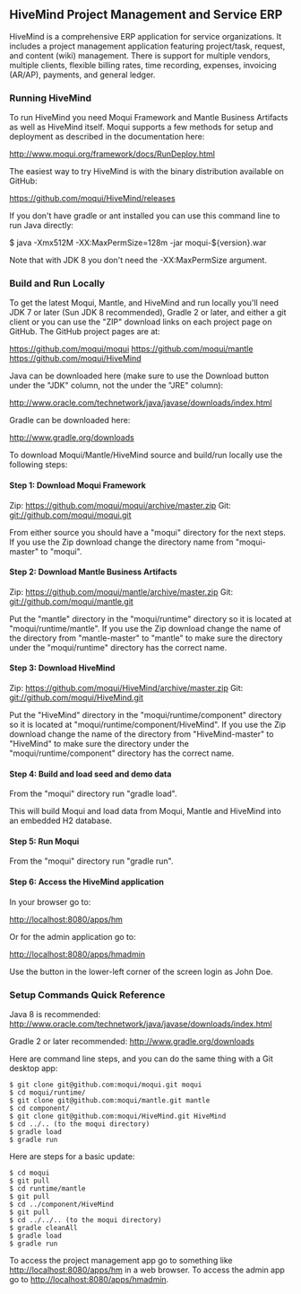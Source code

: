 ## HiveMind Project Management and Service ERP

HiveMind is a comprehensive ERP application for service organizations. It
includes a project management application featuring project/task,
request, and content (wiki) management. There is support for multiple
vendors, multiple clients, flexible billing rates, time recording,
expenses, invoicing (AR/AP), payments, and general ledger.

### Running HiveMind

To run HiveMind you need Moqui Framework and Mantle Business Artifacts as
well as HiveMind itself. Moqui supports a few methods for setup and
deployment as described in the documentation here:

<http://www.moqui.org/framework/docs/RunDeploy.html>

The easiest way to try HiveMind is with the binary distribution available
on GitHub:

<https://github.com/moqui/HiveMind/releases>

If you don't have gradle or ant installed you can use this command line to
run Java directly:

$ java -Xmx512M -XX:MaxPermSize=128m -jar moqui-${version}.war

Note that with JDK 8 you don't need the -XX:MaxPermSize argument.

### Build and Run Locally

To get the latest Moqui, Mantle, and HiveMind and run locally you'll need
JDK 7 or later (Sun JDK 8 recommended), Gradle 2 or later, and either a git
client or you can use the "ZIP" download links on each project page on 
GitHub. The GitHub project pages are at:

<https://github.com/moqui/moqui>
<https://github.com/moqui/mantle>
<https://github.com/moqui/HiveMind>

Java can be downloaded here (make sure to use the Download button under
the "JDK" column, not the under the "JRE" column):

<http://www.oracle.com/technetwork/java/javase/downloads/index.html>

Gradle can be downloaded here:

<http://www.gradle.org/downloads>

To download Moqui/Mantle/HiveMind source and build/run locally use the
following steps:

#### Step 1: Download Moqui Framework

Zip: <https://github.com/moqui/moqui/archive/master.zip>
Git: <git://github.com/moqui/moqui.git>

From either source you should have a "moqui" directory for the next steps.
If you use the Zip download change the directory name from "moqui-master"
to "moqui".

#### Step 2: Download Mantle Business Artifacts

Zip: <https://github.com/moqui/mantle/archive/master.zip>
Git: <git://github.com/moqui/mantle.git>

Put the "mantle" directory in the "moqui/runtime" directory so it is
located at "moqui/runtime/mantle". If you use the Zip download change the
name of the directory from "mantle-master" to "mantle" to make sure the
directory under the "moqui/runtime" directory has the correct name.

#### Step 3: Download HiveMind

Zip: <https://github.com/moqui/HiveMind/archive/master.zip>
Git: <git://github.com/moqui/HiveMind.git>

Put the "HiveMind" directory in the "moqui/runtime/component" directory so
it is located at "moqui/runtime/component/HiveMind". If you use the Zip
download change the name of the directory from "HiveMind-master" to
"HiveMind" to make sure the directory under the "moqui/runtime/component"
directory has the correct name.

#### Step 4: Build and load seed and demo data

From the "moqui" directory run "gradle load".

This will build Moqui and load data from Moqui, Mantle and HiveMind into
an embedded H2 database.

#### Step 5: Run Moqui

From the "moqui" directory run "gradle run".

#### Step 6: Access the HiveMind application

In your browser go to:

<http://localhost:8080/apps/hm>

Or for the admin application go to:

<http://localhost:8080/apps/hmadmin>

Use the button in the lower-left corner of the screen login as John Doe.

### Setup Commands Quick Reference

Java 8 is recommended: <http://www.oracle.com/technetwork/java/javase/downloads/index.html>

Gradle 2 or later recommended: <http://www.gradle.org/downloads>

Here are command line steps, and you can do the same thing with a Git desktop app:

    $ git clone git@github.com:moqui/moqui.git moqui
    $ cd moqui/runtime/
    $ git clone git@github.com:moqui/mantle.git mantle
    $ cd component/
    $ git clone git@github.com:moqui/HiveMind.git HiveMind
    $ cd ../.. (to the moqui directory)
    $ gradle load
    $ gradle run

Here are steps for a basic update:

    $ cd moqui
    $ git pull
    $ cd runtime/mantle
    $ git pull
    $ cd ../component/HiveMind
    $ git pull
    $ cd ../../.. (to the moqui directory)
    $ gradle cleanAll
    $ gradle load
    $ gradle run

To access the project management app go to something like <http://localhost:8080/apps/hm> in a
web browser. To access the admin app go to <http://localhost:8080/apps/hmadmin>.
